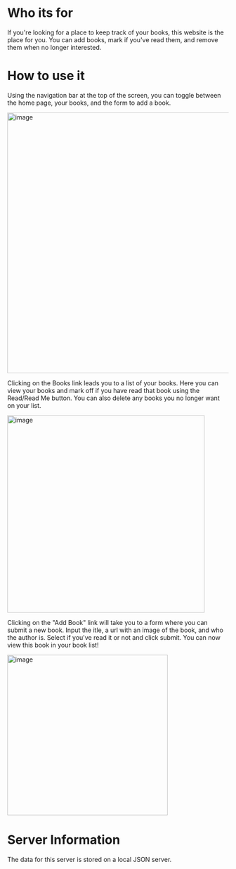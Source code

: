# Who its for
 If you're looking for a place to keep track of your books, this website is the place for you. You can add books, mark if you've read them, and remove them when no longer interested.

 # How to use it
 Using the navigation bar at the top of the screen, you can toggle between the home page, your books, and the form to add a book. 
 
<img width="593" alt="image" src="https://github.com/Motty-har/phase-2-project/assets/126115373/dab22bcc-becc-4bd2-a6f6-89cb4d07f8a2">

Clicking on the Books link leads you to a list of your books. Here you can view your books and mark off if you have read that book using the Read/Read Me button. You can also delete any books you no longer want on your list.

<img width="449" alt="image" src="https://github.com/Motty-har/phase-2-project/assets/126115373/efbbc44b-0421-491d-8685-a203ab25f0b5">

Clicking on the "Add Book" link will take you to a form where you can submit a new book. Input the itle, a url with an image of the book, and who the author is. Select if you've read it or not and click submit. You can now view this book in your book list!


<img width="365" alt="image" src="https://github.com/Motty-har/phase-2-project/assets/126115373/a5b60dd6-a004-428c-8fd1-fd072faa1ee5">

# Server Information

The data for this server is stored on a local JSON server.
